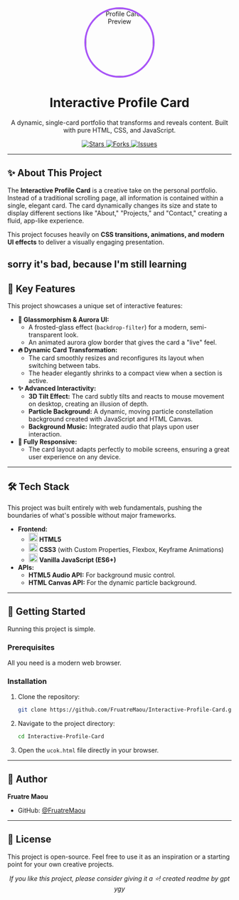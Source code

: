 <div align="center">
  <img src="https://files.catbox.moe/9k0smg.jpg" alt="Profile Card Preview" width="150" style="border-radius: 50%; border: 4px solid #a855f7;">
  <h1>Interactive Profile Card</h1>
  <p>
    A dynamic, single-card portfolio that transforms and reveals content. Built with pure HTML, CSS, and JavaScript.
  </p>

  <p>
    <a href="https://github.com/FruatreMaou/Interactive-Profile-Card/stargazers">
      <img src="https://img.shields.io/github/stars/FruatreMaou/Interactive-Profile-Card?style=for-the-badge&logo=github&color=a855f7" alt="Stars">
    </a>
    <a href="https://github.com/FruatreMaou/Interactive-Profile-Card/network/members">
      <img src="https://img.shields.io/github/forks/FruatreMaou/Interactive-Profile-Card?style=for-the-badge&logo=github&color=f472b6" alt="Forks">
    </a>
    <a href="https://github.com/FruatreMaou/Interactive-Profile-Card/issues">
      <img src="https://img.shields.io/github/issues/FruatreMaou/Interactive-Profile-Card?style=for-the-badge&logo=github&color=38bdf8" alt="Issues">
    </a>
  </p>
</div>

---

## ✨ About This Project

The **Interactive Profile Card** is a creative take on the personal portfolio. Instead of a traditional scrolling page, all information is contained within a single, elegant card. The card dynamically changes its size and state to display different sections like "About," "Projects," and "Contact," creating a fluid, app-like experience.

This project focuses heavily on **CSS transitions, animations, and modern UI effects** to deliver a visually engaging presentation.

sorry it's bad, because I'm still learning
---

## 🚀 Key Features

This project showcases a unique set of interactive features:

-   **🎨 Glassmorphism & Aurora UI:**
    -   A frosted-glass effect (`backdrop-filter`) for a modern, semi-transparent look.
    -   An animated aurora glow border that gives the card a "live" feel.
-   **🔥 Dynamic Card Transformation:**
    -   The card smoothly resizes and reconfigures its layout when switching between tabs.
    -   The header elegantly shrinks to a compact view when a section is active.
-   **✨ Advanced Interactivity:**
    -   **3D Tilt Effect:** The card subtly tilts and reacts to mouse movement on desktop, creating an illusion of depth.
    -   **Particle Background:** A dynamic, moving particle constellation background created with JavaScript and HTML Canvas.
    -   **Background Music:** Integrated audio that plays upon user interaction.
-   **📱 Fully Responsive:**
    -   The card layout adapts perfectly to mobile screens, ensuring a great user experience on any device.

---

## 🛠️ Tech Stack

This project was built entirely with web fundamentals, pushing the boundaries of what's possible without major frameworks.

-   **Frontend:**
    -   <img src="https://skillicons.dev/icons?i=html" width="20" height="20" alt="HTML5" /> **HTML5**
    -   <img src="https://skillicons.dev/icons?i=css" width="20" height="20" alt="CSS3" /> **CSS3** (with Custom Properties, Flexbox, Keyframe Animations)
    -   <img src="https://skillicons.dev/icons?i=js" width="20" height="20" alt="JavaScript" /> **Vanilla JavaScript (ES6+)**
-   **APIs:**
    -   **HTML5 Audio API:** For background music control.
    -   **HTML Canvas API:** For the dynamic particle background.

---

## 🔧 Getting Started

Running this project is simple.

### Prerequisites

All you need is a modern web browser.

### Installation

1.  Clone the repository:
    ```bash
    git clone https://github.com/FruatreMaou/Interactive-Profile-Card.git
    ```
2.  Navigate to the project directory:
    ```bash
    cd Interactive-Profile-Card
    ```
3.  Open the `ucok.html` file directly in your browser.

---

## 👤 Author

**Fruatre Maou**

-   GitHub: [@FruatreMaou](https://github.com/FruatreMaou)

---

## 📄 License

This project is open-source. Feel free to use it as an inspiration or a starting point for your own creative projects.

<div align="center">
  <em>If you like this project, please consider giving it a ⭐️!
  created readme by gpt ygy</em>
</div>
